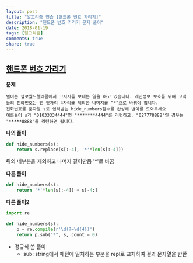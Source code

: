 ```yaml
---
layout: post
title: "알고리즘 연습 [핸드폰 번호 가리기]"
description: "핸드폰 번호 가리기 문제 풀이"
date: 2018-01-19
tags: [알고리즘]
comments: true
share: true
---
```


## [핸드폰 번호 가리기](https://programmers.co.kr/learn/challenge_codes/133)

**문제**

```
별이는 헬로월드텔레콤에서 고지서를 보내는 일을 하고 있습니다. 개인정보 보호를 위해 고객들의 전화번호는 맨 뒷자리 4자리를 제외한 나머지를 "*"으로 바꿔야 합니다.
전화번호를 문자열 s로 입력받는 hide_numbers함수를 완성해 별이를 도와주세요
예를들어 s가 "01033334444"면 "*******4444"를 리턴하고, "027778888"인 경우는 "*****8888"을 리턴하면 됩니다.
```



**나의 풀이** 

```python
def hide_numbers(s):
    return s.replace(s[:-4], '*'*len(s[:-4]))
```

뒤의 네부분을 제외하고 나머지 길이만큼 '*'로 바꿈



**다른 풀이**

```python
def hide_numbers(s):        
    return '*'*len(s[:-4]) + s[-4:] 
```



**다른 풀이2**

```python
import re

def hide_numbers(s):
    p = re.compile(r'\d(?=\d{4})')
    return p.sub("*", s, count = 0)
```

- 정규식 쓴 풀이
  - sub: string에서 패턴에 일치하는 부분을 repl로 교체하여 결과 문자열을 반환

